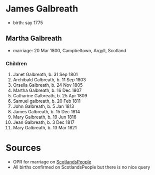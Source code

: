# James Galbreath

- birth: say 1775

## Martha Galbreath

- marriage: 20 Mar 1800, Campbeltown, Argyll, Scotland

### Children

1. Janet Galbreath, b. 31 Sep 1801
2. Archibald Galbreath, b. 11 Sep 1803
3. Orsella Galbreath, b. 24 Nov 1805
4. Martha Galbreath, b. 16 Dec 1807
4. Catharine Galbreath, b. 25 Apr 1809
5. Samuel galbreath, b. 20 Feb 1811
5. John Galbreath, b. 5 Jan 1813
6. James Galbreath, b. 15 Dec 1814
7. Mary Galbreath, b. 19 Jun 1816
8. Jean Galbreath, b. 3 Dec 1817
9. Mary Galbreath, b. 13 Mar 1821

# Sources

- OPR for marriage on [ScotlandsPeople]()
- All births confirmed on ScotlandsPeople but there is no nice query

